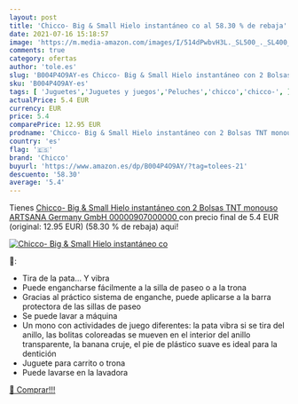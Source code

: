 ```yaml
---
layout: post
title: 'Chicco- Big & Small Hielo instantáneo co al 58.30 % de rebaja'
date: 2021-07-16 15:18:57
image: 'https://m.media-amazon.com/images/I/514dPwbvH3L._SL500_._SL400_.jpg'
comments: true
category: ofertas
author: 'tole.es'
slug: 'B004P4O9AY-es Chicco- Big & Small Hielo instantáneo con 2 Bolsas TNT...'
sku: 'B004P4O9AY-es'
tags: [ 'Juguetes','Juguetes y juegos','Peluches','chicco','chicco-', ]
actualPrice: 5.4 EUR
currency: EUR
price: 5.4
comparePrice: 12.95 EUR
prodname: 'Chicco- Big & Small Hielo instantáneo con 2 Bolsas TNT monouso  ARTSANA Germany GmbH 00000907000000 '
country: 'es'
flag: '🇪🇸'
brand: 'Chicco'
buyurl: 'https://www.amazon.es/dp/B004P4O9AY/?tag=tolees-21'
descuento: '58.30'
average: '5.4'
---
```


Tienes [Chicco- Big & Small Hielo instantáneo con 2 Bolsas TNT monouso  ARTSANA Germany GmbH 00000907000000 ](https://www.amazon.es/dp/B004P4O9AY/?tag=tolees-21) con precio final de  5.4 EUR (original: 12.95 EUR) (58.30 %  de rebaja) aqui!

[![Chicco- Big & Small Hielo instantáneo co](https://m.media-amazon.com/images/I/514dPwbvH3L._SL500_._SL400_.jpg)](https://www.amazon.es/dp/B004P4O9AY/?tag=tolees-21)

🔎:

- Tira de la pata… Y vibra
- Puede engancharse fácilmente a la silla de paseo o a la trona
- Gracias al práctico sistema de enganche, puede aplicarse a la barra protectora de las sillas de paseo
- Se puede lavar a máquina
- Un mono con actividades de juego diferentes: la pata vibra si se tira del anillo, las bolitas coloreadas se mueven en el interior del anillo transparente, la banana cruje, el pie de plástico suave es ideal para la dentición
- Juguete para carrito o trona
- Puede lavarse en la lavadora

[🛒 Comprar!!!](https://www.amazon.es/dp/B004P4O9AY/?tag=tolees-21)
